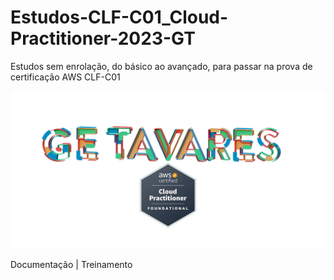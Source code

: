 # Estudos-CLF-C01_Cloud-Practitioner-2023-GT

Estudos  sem enrolação, do básico ao avançado, para   passar na prova de certificação AWS   CLF-C01



![ARTE_36-AWS-GE.T-2000X2000.jpg](ARTE_36-AWS-GE.T-2000X2000.jpg)


 Documentação | Treinamento  
